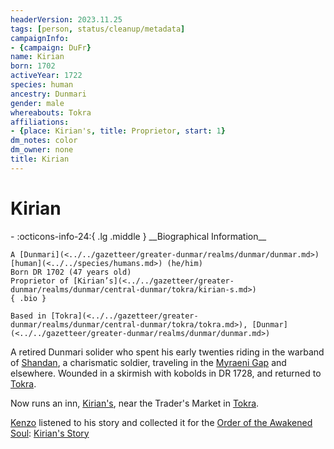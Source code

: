 ```yaml
---
headerVersion: 2023.11.25
tags: [person, status/cleanup/metadata]
campaignInfo:
- {campaign: DuFr}
name: Kirian
born: 1702
activeYear: 1722
species: human
ancestry: Dunmari
gender: male
whereabouts: Tokra
affiliations:
- {place: Kirian's, title: Proprietor, start: 1}
dm_notes: color
dm_owner: none
title: Kirian
---
```

# Kirian
<div class="grid cards ext-narrow-margin ext-one-column" markdown>
- :octicons-info-24:{ .lg .middle } __Biographical Information__

    A [Dunmari](<../../gazetteer/greater-dunmar/realms/dunmar/dunmar.md>) [human](<../../species/humans.md>) (he/him)  
    Born DR 1702 (47 years old)  
    Proprietor of [Kirian’s](<../../gazetteer/greater-dunmar/realms/dunmar/central-dunmar/tokra/kirian-s.md>)  
    { .bio }

    Based in [Tokra](<../../gazetteer/greater-dunmar/realms/dunmar/central-dunmar/tokra/tokra.md>), [Dunmar](<../../gazetteer/greater-dunmar/realms/dunmar/dunmar.md>)
</div>


A retired Dunmari solider who spent his early twenties riding in the warband of [Shandan](<./shandan.md>), a charismatic soldier, traveling in the [Myraeni Gap](<../../gazetteer/greater-dunmar/myraeni-gap.md>) and elsewhere. Wounded in a skirmish with kobolds in DR 1728, and returned to [Tokra](<../../gazetteer/greater-dunmar/realms/dunmar/central-dunmar/tokra/tokra.md>). 

Now runs an inn, [Kirian's](<../../gazetteer/greater-dunmar/realms/dunmar/central-dunmar/tokra/kirian-s.md>), near the Trader's Market in [Tokra](<../../gazetteer/greater-dunmar/realms/dunmar/central-dunmar/tokra/tokra.md>). 


[Kenzo](<../pcs/dunmar-fellowship/kenzo.md>) listened to his story and collected it for the [Order of the Awakened Soul](<../../groups/dunmari-mystery-cults/order-of-the-awakened-soul.md>): [Kirian's Story](<../../campaigns/dunmari-frontier/collected-stories/kirian-s-story.md>)



